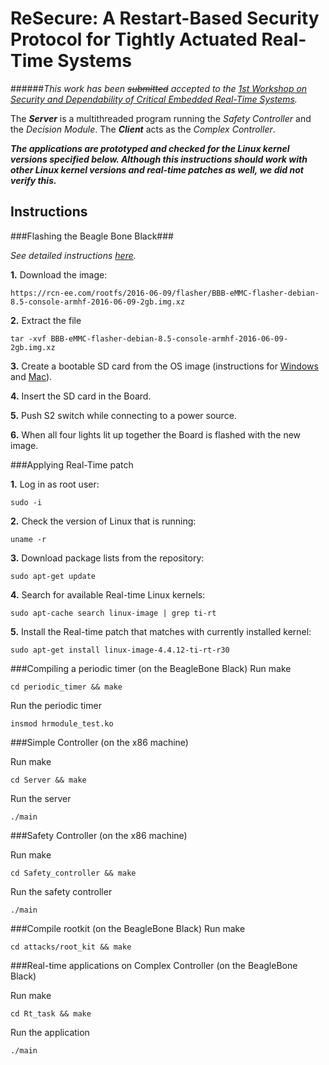 ReSecure: A Restart-Based Security Protocol for Tightly Actuated Real-Time Systems
=====================

######*This work has been ~~submitted~~ accepted to the [1st Workshop on Security and Dependability of Critical Embedded Real-Time Systems](https://certs2016.uni.lu/).*



The **_Server_** is a multithreaded program running the *Safety Controller* and the *Decision Module*. The **_Client_** acts as the *Complex Controller*.

**_The applications are prototyped and checked for the Linux kernel versions specified below. Although this instructions should work with other Linux kernel versions and real-time patches as well, we did not verify this._**

[//]: # (The server is a multithreaded program running the safety controller, the decision module and the complex controller as asynchronous events.)

Instructions
----

###Flashing the Beagle Bone Black###

*See detailed instructions [here](http://derekmolloy.ie/write-a-new-image-to-the-beaglebone-black/).*

__1.__ Download the image:

	https://rcn-ee.com/rootfs/2016-06-09/flasher/BBB-eMMC-flasher-debian-8.5-console-armhf-2016-06-09-2gb.img.xz

__2.__ Extract the file

	tar -xvf BBB-eMMC-flasher-debian-8.5-console-armhf-2016-06-09-2gb.img.xz

__3.__ Create a bootable SD card from the OS image (instructions for [Windows](https://learn.adafruit.com/beaglebone-black-installing-operating-systems/windows) and [Mac](https://learn.adafruit.com/beaglebone-black-installing-operating-systems/mac-os-x)).


__4.__ Insert the SD card in the Board.


__5.__ Push S2 switch while connecting to a power source.


__6.__ When all four lights lit up together the Board is flashed with the new image.

###Applying Real-Time patch

__1.__ Log in as root user:

    sudo -i

__2.__ Check the version of Linux that is running:

    uname -r

__3.__ Download package lists from the repository:

    sudo apt-get update

__4.__ Search for available Real-­time Linux kernels:

    sudo apt­-cache search linux-image | grep ti-rt

__5.__  Install the Real-time patch that matches with currently installed kernel:

    sudo apt-get install linux-image-4.4.12-ti-rt-r30



###Compiling a periodic timer (on the BeagleBone Black)
Run make

    cd periodic_timer && make

Run the periodic timer

    insmod hrmodule_test.ko

###Simple Controller (on the x86 machine)

Run make

    cd Server && make

Run the server

	./main

###Safety Controller (on the x86 machine)

Run make

    cd Safety_controller && make

Run the safety controller

	./main

###Compile rootkit (on the BeagleBone Black)
Run make

    cd attacks/root_kit && make

[//]: # (We just need to compile the rootkit. In our application any dummy task will be high-jacked and the rootkit will run instead.)

###Real-time applications on Complex Controller (on the BeagleBone Black)

Run make

    cd Rt_task && make

Run the application

	./main
